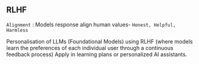## RLHF



```Alignment``` : Models response align human values- ```Honest, Helpful, Harmless ```

Personalisation of LLMs (Foundational Models) using RLHF (where models learn the preferences of each individual user through a continuous feedback process) Apply in learning plans or personalized AI assistants.